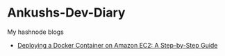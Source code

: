 # Ankushs-Dev-Diary
My hashnode blogs

- [Deploying a Docker Container on Amazon EC2: A Step-by-Step Guide](https://ankush003.hashnode.dev/deploying-a-docker-container-on-amazon-ec2-a-step-by-step-guide)
